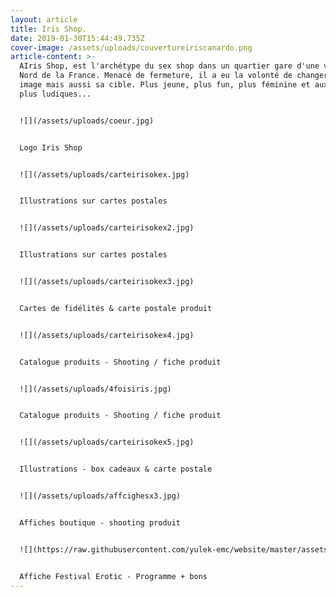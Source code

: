 ```yaml
---
layout: article
title: Iris Shop.
date: 2019-01-30T15:44:49.735Z
cover-image: /assets/uploads/couvertureiriscanardo.png
article-content: >-
  AIris Shop, est l'archétype du sex shop dans un quartier gare d'une ville du
  Nord de la France. Menacé de fermeture, il a eu la volonté de changer son
  image mais aussi sa cible. Plus jeune, plus fun, plus féminine et aux couleurs
  plus ludiques...


  ![](/assets/uploads/coeur.jpg)


  Logo Iris Shop


  ![](/assets/uploads/carteirisokex.jpg)


  Illustrations sur cartes postales 


  ![](/assets/uploads/carteirisokex2.jpg)


  Illustrations sur cartes postales 


  ![](/assets/uploads/carteirisokex3.jpg)


  Cartes de fidélités & carte postale produit


  ![](/assets/uploads/carteirisokex4.jpg)


  Catalogue produits - Shooting / fiche produit


  ![](/assets/uploads/4foisiris.jpg)


  Catalogue produits - Shooting / fiche produit


  ![](/assets/uploads/carteirisokex5.jpg)


  Illustrations - box cadeaux & carte postale


  ![](/assets/uploads/affcighesx3.jpg)


  Affiches boutique - shooting produit


  ![](https://raw.githubusercontent.com/yulek-emc/website/master/assets/uploads/affcihesex.jpg)


  Affiche Festival Erotic - Programme + bons
---
```


